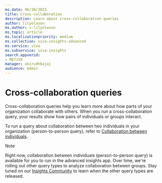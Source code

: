 ```yaml
---
ms.date: 06/30/2023
title: Cross-collaboration
description: Learn about cross-collaboration queries
author: lilyolason
ms.author: v-lilyolason
ms.topic: article
ms.localizationpriority: medium 
ms.collection: viva-insights-advanced 
ms.service: viva 
ms.subservice: viva-insights 
search.appverid: 
- MET150 
manager: anirudhbajaj
audience: Admin
---
```


# Cross-collaboration queries

Cross-collaboration queries help you learn more about how parts of your organization collaborate with others.  When you run a cross-collaboration query, your results show how pairs of individuals or groups interact.

To run a query about collaboration between two individuals in your organization (person-to-person query), refer to [Collaboration between individuals](./cross-collaboration-p2p.md).

>[!Note]
>Right now, collaboration between individuals (person-to-person query) is available for you to run in the advanced insights app. Over time, we're rolling out other query types to analyze collaboration between groups. Stay tuned on our [Insights Community](https://techcommunity.microsoft.com/t5/viva-insights/ct-p/VivaInsights) to learn when the other query types are released.
